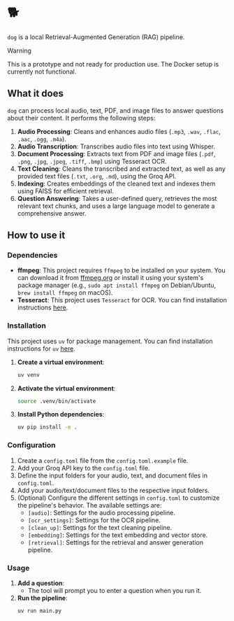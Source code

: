 # 🐕

`dog` is a local Retrieval-Augmented Generation (RAG) pipeline.

> [!WARNING]
> This is a prototype and not ready for production use. The Docker setup is currently not functional.

## What it does

`dog` can process local audio, text, PDF, and image files to answer questions about their content. It performs the following steps:

1.  **Audio Processing**: Cleans and enhances audio files (`.mp3`, `.wav`, `.flac`, `.aac`, `.ogg`, `.m4a`).
2.  **Audio Transcription**: Transcribes audio files into text using Whisper.
3.  **Document Processing**: Extracts text from PDF and image files (`.pdf`, `.png`, `.jpg`, `.jpeg`, `.tiff`, `.bmp`) using Tesseract OCR.
4.  **Text Cleaning**: Cleans the transcribed and extracted text, as well as any provided text files (`.txt`, `.org`, `.md`), using the Groq API.
5.  **Indexing**: Creates embeddings of the cleaned text and indexes them using FAISS for efficient retrieval.
6.  **Question Answering**: Takes a user-defined query, retrieves the most relevant text chunks, and uses a large language model to generate a comprehensive answer.

## How to use it

### Dependencies

- **ffmpeg**: This project requires `ffmpeg` to be installed on your system. You can download it from [ffmpeg.org](https://ffmpeg.org/download.html) or install it using your system's package manager (e.g., `sudo apt install ffmpeg` on Debian/Ubuntu, `brew install ffmpeg` on macOS).
- **Tesseract**: This project uses `Tesseract` for OCR. You can find installation instructions [here](https://tesseract-ocr.github.io/tessdoc/Installation.html).

### Installation

This project uses `uv` for package management. You can find installation instructions for `uv` [here](https://github.com/astral-sh/uv).

1.  **Create a virtual environment**:
    ```bash
    uv venv
    ```
2.  **Activate the virtual environment**:
    ```bash
    source .venv/bin/activate
    ```
3.  **Install Python dependencies**:
    ```bash
    uv pip install -e .
    ```

### Configuration

1.  Create a `config.toml` file from the `config.toml.example` file.
2.  Add your Groq API key to the `config.toml` file.
3.  Define the input folders for your audio, text, and document files in `config.toml`.
4.  Add your audio/text/document files to the respective input folders.
5.  (Optional) Configure the different settings in `config.toml` to customize the pipeline's behavior. The available settings are:
    - `[audio]`: Settings for the audio processing pipeline.
    - `[ocr_settings]`: Settings for the OCR pipeline.
    - `[clean_up]`: Settings for the text cleaning pipeline.
    - `[embedding]`: Settings for the text embedding and vector store.
    - `[retrieval]`: Settings for the retrieval and answer generation pipeline.

### Usage

1.  **Add a question**:
    - The tool will prompt you to enter a question when you run it.
2.  **Run the pipeline**:
    ```bash
    uv run main.py
    ```